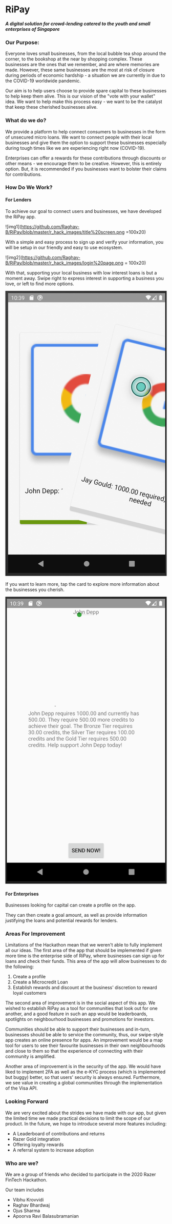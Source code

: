 # RiPay

***A digital solution for crowd-lending catered to the youth and small enterprises of Singapore***

### Our Purpose:

Everyone loves small businesses, from the local bubble tea shop around the corner, to the bookshop at the near by shopping complex. These businesses are the ones that we remember, and are where memories are made. However, these same businesses are the most at risk of closure during periods of economic hardship - a situation we are currently in due to the COVID-19 worldwide pandemic.

Our aim is to help users choose to provide spare capital to these businesses to help keep them alive. This is our vision of the "vote with your wallet" idea. We want to help make this process easy - we want to be the catalyst that keep these cherished businesses alive.

### What do we do?

We provide a platform to help connect consumers to businesses in the form of unsecured micro loans. We want to connect people with their local businesses and give them the option to support these businesses especially during tough times like we are experiencing right now (COVID-19).

Enterprises can offer a rewards for these contributions through discounts or other means - we encourage them to be creative. However, this is entirely option. But, it is recommended if you businesses want to bolster their claims for contributions.

### How Do We Work?

#### For Lenders

To achieve our goal to connect users and businesses, we have developed the RiPay app.

<insert image of title screen here>

![img1](https://github.com/Raghav-B/RiPay/blob/master/r_hack_images/title%20screen.png =100x20)

With a simple and easy process to sign up and verify your information, you will be setup in our friendly and easy to use ecosystem.

<insert image of login screen and KYC here>
  
![img2](https://github.com/Raghav-B/RiPay/blob/master/r_hack_images/login%20page.png = 100x20)
  
With that, supporting your local business with low interest loans is but a moment away. Swipe right to express interest in supporting a business you love, or left to find more options.

<insert image of swiping>
  
![img3](https://github.com/Raghav-B/RiPay/blob/master/r_hack_images/swiping.png)
  

If you want to learn more, tap the card to explore more information about the businesses you cherish.

<insert image of bio>
  
![img4](https://github.com/Raghav-B/RiPay/blob/master/r_hack_images/bio.png)


#### For Enterprises

Businesses looking for capital can create a profile on the app.

<insert profile create screen here>

They can then create a goal amount, as well as provide information justifying the loans and potential rewards for lenders.

<insert bio create here>
  
### Areas For Improvement
Limitations of the Hackathon mean that we weren't able to fully implement all our ideas. The first area of the app that should be implemented if given more time is the enterprise side of RiPay, where businesses can sign up for loans and check their funds. This area of the app will allow businesses to do the following:
1. Create a profile
2. Create a Microcredit Loan
3. Establish rewards and discount at the business' discretion to reward loyal customers

The second area of improvement is in the social aspect of this app. We wished to establish RiPay as a tool for communities that look out for one another, and a good feature in such an app would be leaderboards, spotlights on neighbourhood businesses and promotions for investors. 

Communities should be able to support their businesses and in-turn, businesses should be able to service the community, thus, our swipe-style app creates an online presence for apps. An improvement would be a map tool for users to see their favourite businesses in their own neighbourhoods and close to them so that the experience of connecting with their community is amplified.

Another area of improvement is in the security of the app. We would have liked to implement 2FA as well as the e-KYC process (which is implemented but buggy) better, so that users' security is always ensured. Furthermore, we see value in creating a global communities through the implementation of the Visa API. 

### Looking Forward

We are very excited about the strides we have made with our app, but given the limited time we made practical decisions to limit the scope of our product. In the future, we hope to introduce several more features including:

- A Leaderboard of contributions and returns
- Razer Gold integration
- Offering loyalty rewards
- A referral system to increase adoption


### Who are we?

We are a group of friends who decided to participate in the 2020 Razer FinTech Hackathon.

Our team includes

- Vibhu Krovvidi
- Raghav Bhardwaj
- Ojus Sharma
- Apoorva Ravi Balasubramanian

